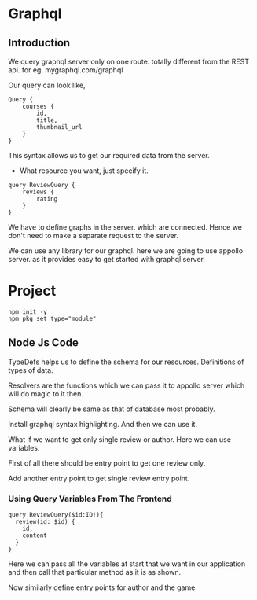 # Graphql 

## Introduction 

We query graphql server only on one route. totally different from the REST api.
for eg. mygraphql.com/graphql 

Our query can look like, 
```
Query {
    courses {
        id,
        title, 
        thumbnail_url
    }
}
```

This syntax allows us to get our required data from the server.


- What resource you want, just specify it.

```
query ReviewQuery {
    reviews {
        rating
    }
}
```

We have to define graphs in the server. which are connected. Hence we don't need to make a separate request to the server.

We can use any library for our graphql. here we are going to use appollo server. as it provides easy to get started with graphql server.

# Project 

```
npm init -y
npm pkg set type="module"
```

## Node Js Code

TypeDefs helps us to define the schema for our resources. Definitions of types of data.

Resolvers are the functions which we can pass it to appollo server which will do magic to it then.

Schema will clearly be same as that of database most probably.

Install graphql syntax highlighting. And then we can use it.

What if we want to get only single review or author. Here we can use variables.

First of all there should be entry point to get one review only.

Add another entry point to get single review entry point.

### Using Query Variables From The Frontend

```
query ReviewQuery($id:ID!){
  review(id: $id) {
    id,
    content
  }
}
```

Here we can pass all the variables at start that we want in our application and then call that particular method as it is as shown.

Now similarly define entry points for author and the game.